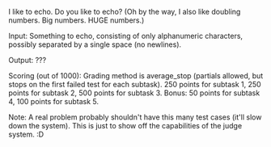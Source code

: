 I like to echo. Do you like to echo?
(Oh by the way, I also like doubling numbers. Big numbers. HUGE numbers.)

Input: Something to echo, consisting of only alphanumeric characters, possibly separated by a single space (no newlines).

Output: ???

Scoring (out of 1000):
Grading method is average_stop (partials allowed, but stops on the first failed test for each subtask).
250 points for subtask 1, 250 points for subtask 2, 500 points for subtask 3.
Bonus:
50 points for subtask 4, 100 points for subtask 5.

Note: A real problem probably shouldn't have this many test cases (it'll slow down the system). This is just to show off the capabilities of the judge system. :D